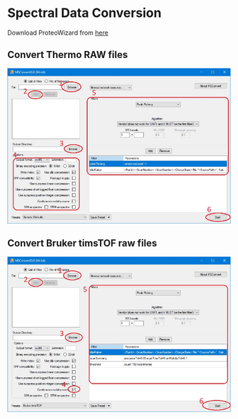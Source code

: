 # Spectral Data Conversion

Download ProteoWizard from [here](http://www.proteowizard.org/download.html)

## Convert Thermo RAW files

![](https://raw.githubusercontent.com/Nesvilab/MSFragger/tutorial/images/9.jpg)


## Convert Bruker timsTOF raw files

![](https://raw.githubusercontent.com/Nesvilab/MSFragger/tutorial/images/10.jpg)
